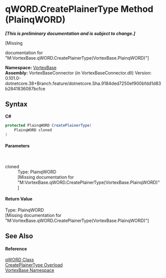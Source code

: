 # qWORD.CreatePlainerType Method (PlainqWORD)
 _**\[This is preliminary documentation and is subject to change.\]**_

\[Missing <summary> documentation for "M:VortexBase.qWORD.CreatePlainerType(VortexBase.PlainqWORD)"\]

**Namespace:**&nbsp;<a href="N_VortexBase.md">VortexBase</a><br />**Assembly:**&nbsp;VortexBaseConnector (in VortexBaseConnector.dll) Version: 0.101.0-dotnetcore.38+Branch.feature/dotnetcore.Sha.9184ded7250ef900bfdd1d83b2841836087bcfce

## Syntax

**C#**<br />
``` C#
protected PlainqWORD CreatePlainerType(
	PlainqWORD cloned
)
```


#### Parameters
&nbsp;<dl><dt>cloned</dt><dd>Type: PlainqWORD<br />\[Missing <param name="cloned"/> documentation for "M:VortexBase.qWORD.CreatePlainerType(VortexBase.PlainqWORD)"\]</dd></dl>

#### Return Value
Type: PlainqWORD<br />\[Missing <returns> documentation for "M:VortexBase.qWORD.CreatePlainerType(VortexBase.PlainqWORD)"\]

## See Also


#### Reference
<a href="T_VortexBase_qWORD.md">qWORD Class</a><br /><a href="Overload_VortexBase_qWORD_CreatePlainerType.md">CreatePlainerType Overload</a><br /><a href="N_VortexBase.md">VortexBase Namespace</a><br />